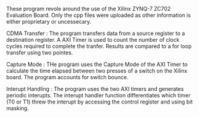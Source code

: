 These program revole around the use of the Xilinx ZYNQ-7 ZC702 Evaluation Board. Only the cpp files were uploaded as other information is either proprietary or uncessecary. 

CDMA Transfer : The program transfers data from a source register to a destination register. A AXI Timer is used to count the number of clock cycles required to complete the tranfer. Results are compared to a for loop transfer using two pointes.

Capture Mode : THe program uses the Capture Mode of the AXI Timer to calculate the time elapsed between two presses of a switch on the Xilinx board. The program accounts for switch bounce. 

Interupt Handling : The program uses the two AXI timers and generates periodic interupts. The interupt handler function differentiates which timer (T0 or T1) threw the interupt by accessing the control register and using bit masking. 

